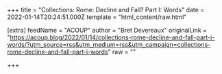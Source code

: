 
+++
title = "Collections: Rome: Decline and Fall?  Part I: Words"
date = 2022-01-14T20:24:51.000Z
template = "html_content/raw.html"

[extra]
feedName = "ACOUP"
author = "Bret Devereaux"
originalLink = "https://acoup.blog/2022/01/14/collections-rome-decline-and-fall-part-i-words/?utm_source=rss&utm_medium=rss&utm_campaign=collections-rome-decline-and-fall-part-i-words"
raw = ""

+++

